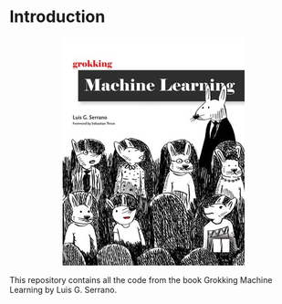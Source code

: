 # Introduction

<div align="center">
    <img src="assets/GML.jpeg">
</div>

This repository contains all the code from the book Grokking Machine Learning by Luis G. Serrano.